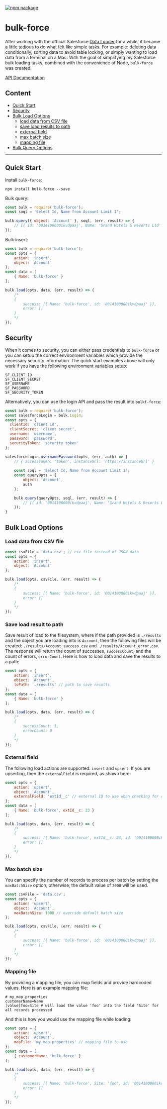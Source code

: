 [![npm package](https://nodei.co/npm/bulk-force.png?downloads=true&downloadRank=true&stars=true)](https://nodei.co/npm/bulk-force/)

# bulk-force

After working with the official Salesforce [Data Loader](https://developer.salesforce.com/page/Data_Loader) for a while, it became a little tedious to do what felt like simple tasks. For example: deleting data conditionally, sorting data to avoid table locking, or simply wanting to load data from a terminal on a Mac. With the goal of simplifying my Salesforce bulk loading tasks, combined with the convenience of Node, `bulk-force` was created.

[API Documentation](https://rollerb.github.io/bulk-force)

## Content

* [Quick Start](#quick-start)
* [Security](#security)
* [Bulk Load Options](#bulk-load-options)
  * [load data from CSV file](#load-data-from-csv-file)
  * [save load results to path](#save-load-result-to-path)
  * [external field](#external-field)
  * [max batch size](#max-batch-size)
  * [mapping file](#mapping-file)
* [Bulk Query Options](#bulk-query-options)

---

## Quick Start

Install `bulk-force`:
```
npm install bulk-force --save
```

Bulk query:
```javascript
const bulk = require('bulk-force');
const soql = 'Select Id, Name from Account Limit 1';

bulk.query({ object: 'Account' }, soql, (err, result) => {
	// [{ id: '0014100000ikvdpaaj', Name: 'Grand Hotels & Resorts Ltd' }]
});
```

Bulk insert:
```javascript
const bulk = require('bulk-force');
const opts = {
	action: 'insert',
    object: 'Account'
};
const data = [
	{ Name: 'bulk-force' }
];

bulk.load(opts, data, (err, result) => {
	/* 
    {
		success: [{ Name: 'bulk-force', id: '0014100000ikvdpaaj' }],
        error: []
    }
    */
});
```

## Security

When it comes to security, you can either pass credentials to `bulk-force` or you can setup the correct environment variables which provide the necessary security information. The quick start examples above will only work if you have the following environment variables setup:

```
SF_CLIENT_ID
SF_CLIENT_SECRET
SF_USERNAME
SF_PASSWORD
SF_SECURITY_TOKEN
```

Alternatively, you can use the login API and pass the result into `bulkf-force`:

```javascript
const bulk = require('bulk-force');
const salesforceLogin = bulk.Login;
const opts = {
  clientId: 'client id',
  clientSecret: 'client secret',
  username: 'username',
  password: 'password',
  securityToken: 'security token'
};    

salesforceLogin.usernamePassword(opts, (err, auth) => {
	// { accessToken: 'token', instanceUrl: 'https://instanceUrl' }
    
    const soql = 'Select Id, Name from Account Limit 1';
    const queryOpts = {
    	object: 'Account',
        auth
    };

    bulk.query(queryOpts, soql, (err, result) => {
        // [{ id: '0014100000ikvdpaaj', Name: 'Grand Hotels & Resorts Ltd' }]
    });    
}
```


## Bulk Load Options

### Load data from CSV file


```javascript
const csvFile = 'data.csv'; // csv file instead of JSON data
const opts = {
	action: 'insert',
    object: 'Account'
};

bulk.load(opts, csvFile, (err, result) => {
	/* 
    {
		success: [{ Name: 'bulk-force', id: '0014100000ikvdpaaj' }],
        error: []
    }
    */
});
```

### Save load result to path

Save result of load to the filesystem, where if the path provided is `./results` and the object you are loading into is `Account`, then the following files will be created: `./results/Account_success.csv` and `./results/Account_error.csv`. The response will return the count of successes, `successCount`, and the count of errors, `errorCount`. Here is how to load data and save the results to a path:

```javascript
const opts = {
	action: 'insert',
    object: 'Account',
    toPath: './results' // path to save results
};
const data = [
	{ Name: 'bulk-force' }
];

bulk.load(opts, data, (err, result) => {
	/*
    {
    	successCount: 1,
        errorCount: 0
    }
    */
});
```

### External field

The following load actions are supported: `insert` and `upsert`. If you are upserting, then the `externalField` is required, as shown here:

```javascript
const opts = {
	action: 'upsert',
    object: 'Account',
    externalField: 'extId__c' // external ID to use when checking for record uniqueness
};
const data = [
	{ Name: 'bulk-force', extId__c: 23 }
];

bulk.load(opts, data, (err, result) => {
	/* 
    {
		success: [{ Name: 'bulk-force', extId__c: 23, id: '0014100000ikvdpaaj' }],
        error: []
    }
    */
});
```

### Max batch size

You can specify the number of records to process per batch by setting the `maxBatchSize` option; otherwise, the default value of `2000` will be used.

```javascript
const csvFile = 'data.csv';
const opts = {
	action: 'upsert',
    object: 'Account',
    maxBatchSize: 1000 // override default batch size
};

bulk.load(opts, csvFile, (err, result) => {
	/* 
    {
		success: [{ Name: 'bulk-force', id: '0014100000ikvdpaaj' }],
        error: []
    }
    */
});
```

### Mapping file

By providing a mapping file, you can map fields and provide hardcoded values. Here is an example mapping file:

```properties
# my_map.properties
customerName=Name
[value]foo=Site # will load the value 'foo' into the field 'Site' for all records processed
```

And this is how you would use the mapping file while loading:

```javascript
const opts = {
	action: 'upsert',
    object: 'Account',
    mapFile: 'my_map.properties' // mapping file to use
};
const data = [
	{ customerName: 'bulk-force' }
];

bulk.load(opts, data, (err, result) => {
	/* 
    {
		success: [{ Name: 'bulk-force', Site: 'foo', id: '0014100000ikvdpaaj' }],
        error: []
    }
    */
});
```

